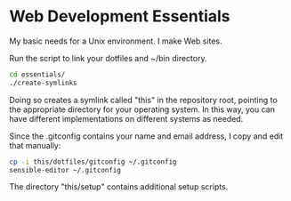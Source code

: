 Web Development Essentials
==========================

My basic needs for a Unix environment.  I make Web sites.

Run the script to link your dotfiles and ~/bin directory.

~~~ sh
cd essentials/
./create-symlinks
~~~

Doing so creates a symlink called "this" in the repository root, pointing to the
appropriate directory for your operating system.  In this way, you can have
different implementations on different systems as needed.

Since the .gitconfig contains your name and email address, I copy and edit that
manually:

~~~ sh
cp -i this/dotfiles/gitconfig ~/.gitconfig
sensible-editor ~/.gitconfig
~~~

The directory "this/setup" contains additional setup scripts.

